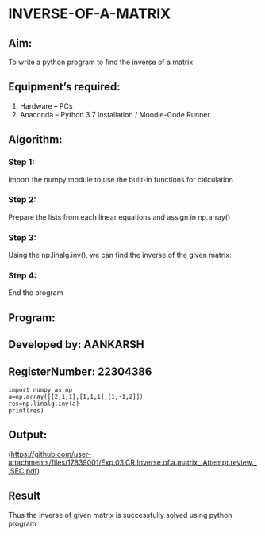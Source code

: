 # INVERSE-OF-A-MATRIX
## Aim:
To write a python program to find the inverse of a matrix
## Equipment’s required:
1. 	Hardware – PCs
2. 	Anaconda – Python 3.7 Installation / Moodle-Code Runner
## Algorithm:
### Step 1:
Import the numpy module to use the built-in functions for calculation 
### Step 2: 
Prepare the lists from each linear equations and assign in np.array()
### Step 3: 
Using the np.linalg.inv(), we can find the inverse of the given matrix.
### Step 4: 
End the program

## Program:
## Developed by: AANKARSH
## RegisterNumber: 22304386
    import numpy as np
    a=np.array([[2,1,1],[1,1,1],[1,-1,2]])
    res=np.linalg.inv(a)
    print(res)
## Output:
(https://github.com/user-attachments/files/17839001/Exp.03.CR.Inverse.of.a.matrix_.Attempt.review._.SEC.pdf)
## Result
Thus the inverse of given matrix is successfully solved using python program

